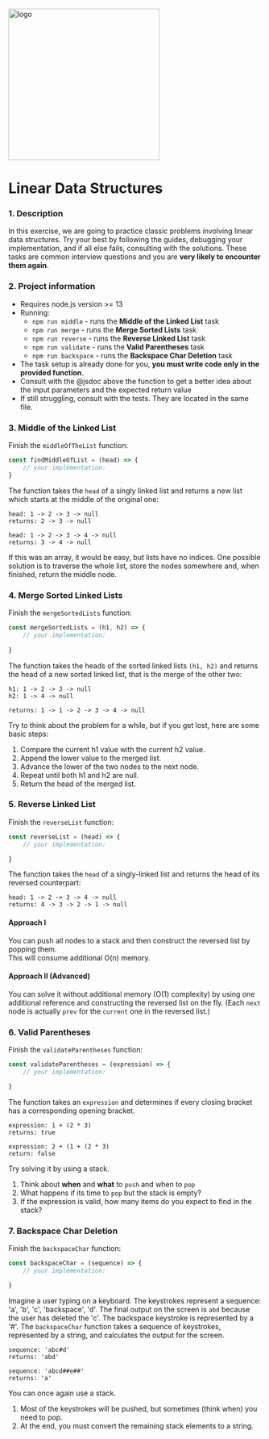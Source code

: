 <img src="https://webassets.telerikacademy.com/images/default-source/logos/telerik-academy.svg)" alt="logo" width="300px" style="margin-top: 20px;"/>

# Linear Data Structures

### 1. Description 

In this exercise, we are going to practice classic problems involving linear data structures. Try your best by following the guides, debugging your implementation, and if all else fails, consulting with the solutions. These tasks are common interview questions and you are **very likely to encounter them again**.

### 2. Project information 
- Requires node.js version >= 13
- Running:
    - `npm run middle` - runs the **Middle of the Linked List** task
    - `npm run merge` - runs the **Merge Sorted Lists** task
    - `npm run reverse` - runs the **Reverse Linked List** task
    - `npm run validate` - runs the **Valid Parentheses** task
    - `npm run backspace` - runs the **Backspace Char Deletion** task
- The task setup is already done for you, **you must write code only in the provided function**.
- Consult with the @jsdoc above the function to get a better idea about the input parameters and the expected return value
- If still struggling, consult with the tests. They are located in the same file.

### 3. Middle of the Linked List
Finish the `middleOfTheList` function:
```js
const findMiddleOfList = (head) => {
    // your implementation:
}
```

The function takes the `head` of a singly linked list and returns a new list which starts at the middle of the original one:
```
head: 1 -> 2 -> 3 -> null
returns: 2 -> 3 -> null

head: 1 -> 2 -> 3 -> 4 -> null
returns: 3 -> 4 -> null
```

If this was an array, it would be easy, but lists have no indices. One possible solution is to traverse the whole list, store the nodes somewhere and, when finished, return the middle node.


### 4. Merge Sorted Linked Lists 
Finish the `mergeSortedLists` function:
```js
const mergeSortedLists = (h1, h2) => {
    // your implementation:
    
}
```
The function takes the heads of the sorted linked lists `(h1, h2)` and returns the head of a new sorted linked list, that is the merge of the other two:
```
h1: 1 -> 2 -> 3 -> null
h2: 1 -> 4 -> null

returns: 1 -> 1 -> 2 -> 3 -> 4 -> null
```

Try to think about the problem for a while, but if you get lost, here are some basic steps:
1. Compare the current h1 value with the current h2 value.
2. Append the lower value to the merged list.
3. Advance the lower of the two nodes to the next node.
4. Repeat until both h1 and h2 are null.
5. Return the head of the merged list.

### 5. Reverse Linked List
Finish the `reverseList` function:
```js
const reverseList = (head) => {
    // your implementation:

}
```
The function takes the `head` of a singly-linked list and returns the head of its reversed counterpart:
```
head: 1 -> 2 -> 3 -> 4 -> null
returns: 4 -> 3 -> 2 -> 1 -> null
```
#### Approach I
You can push all nodes to a stack and then construct the reversed list by popping them.  
This will consume additional O(n) memory.

#### Approach II (Advanced)
You can solve it without additional memory (O(1) complexity) by using one additional reference and constructing the reversed list on the fly. (Each `next` node is actually `prev` for the `current` one in the reversed list.)


### 6. Valid Parentheses
Finish the `validateParentheses` function:
```js
const validateParentheses = (expression) => {
    // your implementation:

}
```
The function takes an `expression` and determines if every closing bracket has a corresponding opening bracket.
```
expression: 1 + (2 * 3)
returns: true

expression: 2 + (1 + (2 * 3)
return: false
```

Try solving it by using a stack. 
1. Think about **when** and **what** to `push` and when to `pop`
1. What happens if its time to `pop` but the stack is empty?
1. If the expression is valid, how many items do you expect to find in the stack?


### 7. Backspace Char Deletion
Finish the `backspaceChar` function:
```js
const backspaceChar = (sequence) => {
    // your implementation:

}
```
Imagine a user typing on a keyboard. The keystrokes represent a sequence: 'a', 'b', 'c', 'backspace', 'd'.
The final output on the screen is `abd` because the user has deleted the 'c'.
The backspace keystroke is represented by a '#'.
The `backspaceChar` function takes a sequence of keystrokes, represented by a string, and calculates the output for the screen.
```
sequence: 'abc#d'
returns: 'abd'

sequence: 'abcd##e##'
returns: 'a'
```

You can once again use a stack.
1. Most of the keystrokes will be pushed, but sometimes (think when) you need to pop.
1. At the end, you must convert the remaining stack elements to a string.